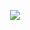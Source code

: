 <p align="center"><img src="https://scontent-hou1-1.cdninstagram.com/v/t51.2885-15/357148361_197239939636815_1223059326526754163_n.jpg?stp=dst-jpg_e35&_nc_ht=scontent-hou1-1.cdninstagram.com&_nc_cat=103&_nc_ohc=4KDJmzggJxoAX_ragic&edm=ACWDqb8BAAAA&ccb=7-5&ig_cache_key=MzEzNzg1NTgzNDkxODEwNzgxNw%3D%3D.2-ccb7-5&oh=00_AfC7FeCVmjrL-t3xhu6H85urpUbP6NZWIVtJkB0j65o4Og&oe=64B868FD&_nc_sid=ee9879" /></p>
